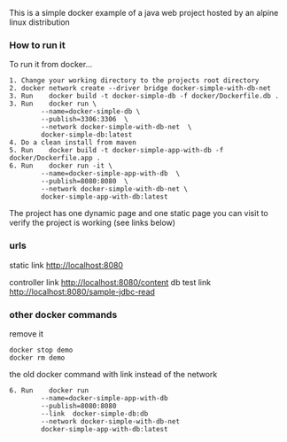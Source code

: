 This is a simple docker example of a java web project 
hosted by an alpine linux distribution

<h3>How to run it</h3>
To run it from docker...  

	1. Change your working directory to the projects root directory  
	2. docker network create --driver bridge docker-simple-with-db-net
	3. Run    docker build -t docker-simple-db -f docker/Dockerfile.db .
	3. Run    docker run \
			--name=docker-simple-db \
			--publish=3306:3306  \
			--network docker-simple-with-db-net  \
			docker-simple-db:latest   
	4. Do a clean install from maven  
	5. Run    docker build -t docker-simple-app-with-db -f docker/Dockerfile.app .   
	6. Run    docker run -it \
			--name=docker-simple-app-with-db  \
			--publish=8080:8080  \
			--network docker-simple-with-db-net \
			docker-simple-app-with-db:latest  

The project has one dynamic page and one static page you can visit to verify the project is working (see links below)
 
<h3>urls</h3>

static link <http://localhost:8080>

controller link <http://localhost:8080/content>
db test link <http://localhost:8080/sample-jdbc-read>

<h3>other docker commands</h3>

remove it  

	docker stop demo
	docker rm demo
	
the old docker command with link instead of the network

	6. Run    docker run 
			--name=docker-simple-app-with-db  
			--publish=8080:8080  
			--link  docker-simple-db:db  
			--network docker-simple-with-db-net
			docker-simple-app-with-db:latest  